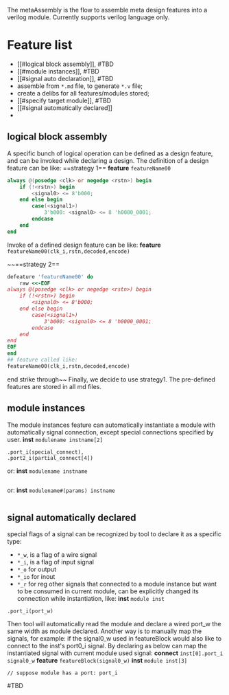 The metaAssembly is the flow to assemble meta design features into a verilog module. Currently supports verilog language only.
# Feature list
- [[#logical block assembly]], #TBD 
- [[#module instances]], #TBD 
- [[#signal auto declaration]], #TBD 
- assemble from `*.md` file, to generate `*.v` file;
- create a delibs for all features/modules stored;
- [[#specify target module]], #TBD 
- [[#signal automatically declared]]
- 

## logical block assembly
A specific bunch of logical operation can be defined as a design feature, and can be invoked while declaring a design.
The definition of a design feature can be like:
==strategy 1==
**feature** `featureName00`
```verilog
always @(posedge <clk> or negedge <rstn>) begin
	if (!<rstn>) begin
		<signal0> <= 8'b000;
	end else begin
		case(<signal1>)
			3'b000: <signal0> <= 8 'h0000_0001;
		endcase
	end
end
```
Invoke of a defined design feature can be like:
**feature** `featureName00(clk_i,rstn,decoded,encode)`

~~==strategy 2==
```ruby
defeature 'featureName00' do
	raw <<-EOF
always @(posedge <clk> or negedge <rstn>) begin
	if (!<rstn>) begin
		<signal0> <= 8'b000;
	end else begin
		case(<signal1>)
			3'b000: <signal0> <= 8 'h0000_0001;
		endcase
	end
end
EOF
end
## feature called like:
featureName00(clk_i,rstn,decoded,encode)
```
end strike through~~
Finally, we decide to use strategy1. The pre-defined features are stored in all md files.
## module instances
The module instances feature can automatically instantiate a module with automatically signal connection, except special connections specified by user.
**inst** `modulename instname[2]`
```
.port_i(special_connect),
.port2_i(partial_connect[4])
```
or:
**inst** `modulename instname`
```
```
or:
**inst** `modulename#(params) instname`
```
```
## signal automatically declared
special flags of a signal can be recognized by tool to declare it as a specific type:
- `*_w`, is a flag of a wire signal
- `*_i`, is a flag of input signal
- `*_o` for output
- `*_io` for inout
- `*_r` for reg
other signals that connected to a module instance but want to be consumed in current module, can be explicitly changed its connection while instantiation, like:
**inst** `module inst`
```
.port_i(port_w)
```
Then tool will automatically read the module and declare a wired port_w the same width as module declared.
Another way is to manually map the signals, for example:
if the signal0_w used in featureBlock would also like to connect to the inst's port0_i signal. By declaring as below can map the instantiated signal with current module used signal:
**connect** `inst[0].port_i signal0_w`
**feature** `featureBlock(signal0_w)`
**inst** `module inst[3]`
```
// suppose module has a port: port_i
```

#TBD 
